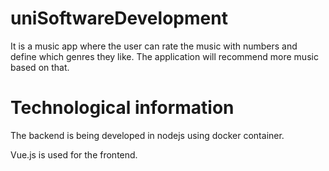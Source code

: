 # uniSoftwareDevelopment

It is a music app where the user can rate the music with numbers and define which genres they like.
The application will recommend more music based on that.

# Technological information

The backend is being developed in nodejs using docker container.

Vue.js is used for the frontend.